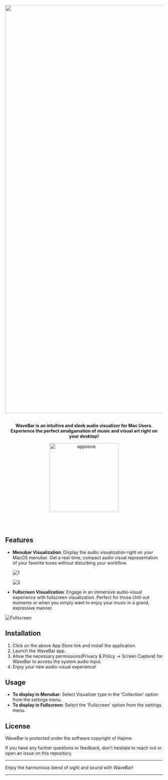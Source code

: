 
<div align="center"> 
<img width="1304" alt="Screenshot 2023-06-24 at 5 31 15 PM" src="https://github.com/hhajime/WaveBar/assets/36729917/3738912e-875f-46a8-a55a-6b7df4d8cf22">


**<br>WaveBar is an intuitive and sleek audio visualizer for Mac Users.<br>**
**Experience the perfect amalgamation of music and visual art right on your desktop!**


[<img width="220" alt="appstore" src="https://user-images.githubusercontent.com/55099365/196023806-5eb7be0f-c7cf-4661-bb39-35a15146c33a.png">](https://apps.apple.com/app/id6450398808)
</div>
<br/>
<br/>

## Features

- **Menubar Visualization**: Display the audio visualization right on your MacOS menubar. Get a real-time, compact audio visual representation of your favorite tunes without disturbing your workflow.

  ![1](https://github.com/hhajime/WaveBar/assets/36729917/28e81ec3-8a64-4540-856b-55d9d8e45c75)

  ![2](https://github.com/hhajime/WaveBar/assets/36729917/a5e2bb89-4209-4cb2-9b39-dc74447cf56a)



- **Fullscreen Visualization**: Engage in an immersive audio-visual experience with fullscreen visualization. Perfect for those chill-out moments or when you simply want to enjoy your music in a grand, expressive manner.

![Fullscreen](https://github.com/hhajime/WaveBar/assets/36729917/d8bbc879-8ac5-4de0-8019-2a0706ac39f4)

## Installation

1. Click on the above App Store link and install the application.
2. Launch the WaveBar app.
3. Allow the necessary permissions(Privacy & Policy -> Screen Capture) for WaveBar to access the system audio input.
4. Enjoy your new audio-visual experience!

## Usage

- **To display in Menubar**: Select Visualizer type in the 'Collection' option from the settings menu.
- **To display in Fullscreen**: Select the 'Fullscreen' option from the settings menu.

## License

WaveBar is protected under the software copyright of Hajime.

If you have any further questions or feedback, don't hesitate to reach out or open an issue on this repository.

---

Enjoy the harmonious blend of sight and sound with WaveBar!

---
